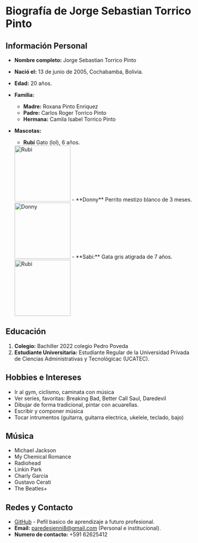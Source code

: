 # __Biografía de Jorge Sebastian Torrico Pinto__ 


## Información Personal
- **Nombre completo:** Jorge Sebastian Torrico Pinto
- **Nació el:** 13 de junio de 2005, Cochabamba, Bolivia.
- **Edad:** 20 años.

- **Familia:** 
	- **Madre:** Roxana Pinto Enriquez
	- **Padre:** Carlos Roger Torrico Pinto
	- **Hermana:** Camila Isabel Torrico Pinto

- **Mascotas:** 
	- **Rubí** Gato (lol), 6 años.
    <img src="iC:\Users\Laboratorio3\ucatec\foto2.jpeg" alt="Rubi" width="150">
	- **Donny** Perrito mestizo blanco de 3 meses.
    <img src="iC:\Users\Laboratorio3\ucatec\foto1.jpeg" alt="Donny" width="150">
    - **Sabi:** Gata gris atigrada de 7 años.
    <img src="iC:\Users\Laboratorio3\ucatec\foto3.jpeg" alt="Rubi" width="150">


## Educación
1.  **Colegio:** Bachiller 2022 colegio Pedro Poveda
2. **Estudiante Universitaria:** Estudiante Regular de la Universidad Privada de Ciencias Administrativas y Tecnológicac (UCATEC). 



## Hobbies e Intereses
- Ir al gym, ciclismo, caminata con música  
- Ver series, favoritas: Breaking Bad, Better Call Saul, Daredevil
- Dibujar de forma tradicional, pintar con acuarellas.
- Escribir y componer música
- Tocar intrumentos (guitarra, guitarra electrica, ukelele, teclado, bajo)

## Música
- Michael Jackson
- My Chemical Romance
- Radiohead
- Linkin Park
- Charly Garcia
- Gustavo Cerati
- The Beatles+




## Redes y Contacto
- [GitHub](https://github.com/torricoseba "torricoseba") - Pefil basico de aprendizaje a futuro profesional.
- **Email:** paredesjenni8@gmail.com (Personal e institucional).
- **Numero de contacto:** +591 62625412
